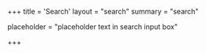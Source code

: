 +++
title = 'Search'
layout = "search" 
summary = "search"

placeholder = "placeholder text in search input box"

+++
